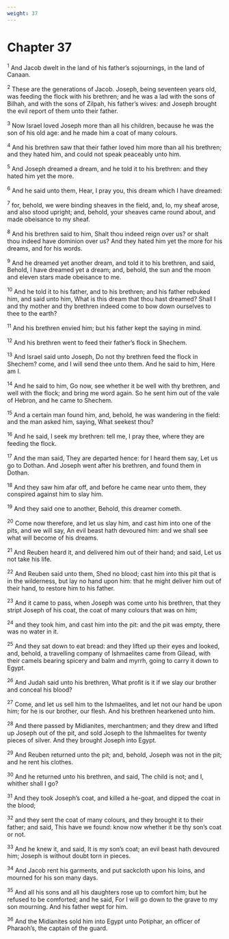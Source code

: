 ```yaml
---
weight: 37
---
```


# Chapter 37

<sup>1</sup> And Jacob dwelt in the land of his father’s sojournings, in the land of Canaan. 

<sup>2</sup> These are the generations of Jacob. Joseph, being seventeen years old, was feeding the flock with his brethren; and he was a lad with the sons of Bilhah, and with the sons of Zilpah, his father’s wives: and Joseph brought the evil report of them unto their father. 

<sup>3</sup> Now Israel loved Joseph more than all his children, because he was the son of his old age: and he made him a coat of many colours. 

<sup>4</sup> And his brethren saw that their father loved him more than all his brethren; and they hated him, and could not speak peaceably unto him. 

<sup>5</sup> And Joseph dreamed a dream, and he told it to his brethren: and they hated him yet the more. 

<sup>6</sup> And he said unto them, Hear, I pray you, this dream which I have dreamed: 

<sup>7</sup> for, behold, we were binding sheaves in the field, and, lo, my sheaf arose, and also stood upright; and, behold, your sheaves came round about, and made obeisance to my sheaf. 

<sup>8</sup> And his brethren said to him, Shalt thou indeed reign over us? or shalt thou indeed have dominion over us? And they hated him yet the more for his dreams, and for his words. 

<sup>9</sup> And he dreamed yet another dream, and told it to his brethren, and said, Behold, I have dreamed yet a dream; and, behold, the sun and the moon and eleven stars made obeisance to me. 

<sup>10</sup> And he told it to his father, and to his brethren; and his father rebuked him, and said unto him, What is this dream that thou hast dreamed? Shall I and thy mother and thy brethren indeed come to bow down ourselves to thee to the earth? 

<sup>11</sup> And his brethren envied him; but his father kept the saying in mind. 

<sup>12</sup> And his brethren went to feed their father’s flock in Shechem. 

<sup>13</sup> And Israel said unto Joseph, Do not thy brethren feed the flock in Shechem? come, and I will send thee unto them. And he said to him, Here am I. 

<sup>14</sup> And he said to him, Go now, see whether it be well with thy brethren, and well with the flock; and bring me word again. So he sent him out of the vale of Hebron, and he came to Shechem. 

<sup>15</sup> And a certain man found him, and, behold, he was wandering in the field: and the man asked him, saying, What seekest thou? 

<sup>16</sup> And he said, I seek my brethren: tell me, I pray thee, where they are feeding the flock. 

<sup>17</sup> And the man said, They are departed hence: for I heard them say, Let us go to Dothan. And Joseph went after his brethren, and found them in Dothan. 

<sup>18</sup> And they saw him afar off, and before he came near unto them, they conspired against him to slay him. 

<sup>19</sup> And they said one to another, Behold, this dreamer cometh. 

<sup>20</sup> Come now therefore, and let us slay him, and cast him into one of the pits, and we will say, An evil beast hath devoured him: and we shall see what will become of his dreams. 

<sup>21</sup> And Reuben heard it, and delivered him out of their hand; and said, Let us not take his life. 

<sup>22</sup> And Reuben said unto them, Shed no blood; cast him into this pit that is in the wilderness, but lay no hand upon him: that he might deliver him out of their hand, to restore him to his father. 

<sup>23</sup> And it came to pass, when Joseph was come unto his brethren, that they stript Joseph of his coat, the coat of many colours that was on him; 

<sup>24</sup> and they took him, and cast him into the pit: and the pit was empty, there was no water in it. 

<sup>25</sup> And they sat down to eat bread: and they lifted up their eyes and looked, and, behold, a travelling company of Ishmaelites came from Gilead, with their camels bearing spicery and balm and myrrh, going to carry it down to Egypt. 

<sup>26</sup> And Judah said unto his brethren, What profit is it if we slay our brother and conceal his blood? 

<sup>27</sup> Come, and let us sell him to the Ishmaelites, and let not our hand be upon him; for he is our brother, our flesh. And his brethren hearkened unto him. 

<sup>28</sup> And there passed by Midianites, merchantmen; and they drew and lifted up Joseph out of the pit, and sold Joseph to the Ishmaelites for twenty pieces of silver. And they brought Joseph into Egypt. 

<sup>29</sup> And Reuben returned unto the pit; and, behold, Joseph was not in the pit; and he rent his clothes. 

<sup>30</sup> And he returned unto his brethren, and said, The child is not; and I, whither shall I go? 

<sup>31</sup> And they took Joseph’s coat, and killed a he-goat, and dipped the coat in the blood; 

<sup>32</sup> and they sent the coat of many colours, and they brought it to their father; and said, This have we found: know now whether it be thy son’s coat or not. 

<sup>33</sup> And he knew it, and said, It is my son’s coat; an evil beast hath devoured him; Joseph is without doubt torn in pieces. 

<sup>34</sup> And Jacob rent his garments, and put sackcloth upon his loins, and mourned for his son many days. 

<sup>35</sup> And all his sons and all his daughters rose up to comfort him; but he refused to be comforted; and he said, For I will go down to the grave to my son mourning. And his father wept for him. 

<sup>36</sup> And the Midianites sold him into Egypt unto Potiphar, an officer of Pharaoh’s, the captain of the guard. 


